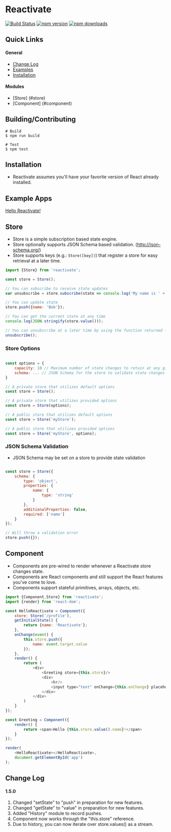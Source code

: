 # Reactivate

[![Build Status](https://img.shields.io/travis/dbmeads/reactivate/master.svg?style=flat-square)](https://travis-ci.org/dbmeads/reactivate)
[![npm version](https://img.shields.io/npm/v/reactivate.svg?style=flat-square)](https://www.npmjs.com/package/reactivate)
[![npm downloads](https://img.shields.io/npm/dm/reactivate.svg?style=flat-square)](https://www.npmjs.com/package/reactivate)

## Quick Links

#### General
* [Change Log](#change-log)
* [Examples](#example-apps)
* [Installation](#installation)

#### Modules
* [Store] (#store)
* [Component] (#component)

## Building/Contributing

```
# Build
$ npm run build

# Test
$ npm test
```

## Installation

* Reactivate assumes you'll have your favorite version of React already installed.

## Example Apps

[Hello Reactivate!](https://github.com/dbmeads/reactivate.helloworld)

## Store

* Store is a simple subscription based state engine.
* Store optionally supports JSON Schema based validation. (http://json-schema.org/)
* Store supports keys (e.g.: `Store([key])`) that register a store for easy retrieval at a later time.

```js
import {Store} from 'reactivate';

const store = Store();

// You can subscribe to receive state updates
var unsubscribe = store.subscribe(state => console.log('My name is ' + state.name + '!'));

// You can update state
store.push({name: 'Bob'});

// You can get the current state at any time
console.log(JSON.stringify(store.value()));

// You can unsubscribe at a later time by using the function returned from subscribe
unsubscribe();
```

### Store Options
```js

const options = {
    capacity: 10 // Maximum number of state changes to retain at any given time (defaults to 1)
    schema: ... // JSON Schema for the store to validate state changes against (defaults to no validation)
}

// A private store that utilizes default options
const store = Store();

// A private store that utilizes provided options
const store = Store(options);

// A public store that utilizes default options
const store = Store('myStore');

// A public store that utilizes provided options
const store = Store('myStore', options);


```

### JSON Schema Validation

* JSON Schema may be set on a store to provide state validation

```js

const store = Store({
    schema: {
        type: 'object',
        properties: {
            name: {
                type: 'string'
            }
        },
        additionalProperties: false,
        required: ['name']
    }
});

// Will throw a validation error
store.push({});
```

## Component

* Components are pre-wired to render whenever a Reactivate store changes state.
* Components are React components and still support the React features you've come to love.
* Components support stateful primitives, arrays, objects, etc.

```js
import {Component,Store} from 'reactivate';
import {render} from 'react-dom';

const HelloReactivate = Component({
    store: Store('/profile'),
    getInitialState() {
        return {name: 'Reactivate'};
    },
    onChange(event) {
        this.store.push({
            name: event.target.value
        });
    },
    render() {
        return (
            <div>
                <Greeting store={this.store}/>
                <div>
                    <hr/>
                    <input type="text" onChange={this.onChange} placeholder="Enter Name"/>
                </div>
            </div>
        )
    }
});

const Greeting = Component({
    render() {
        return <span>Hello {this.store.value().name}!</span>
    }
});

render(
    <HelloReactivate></HelloReactivate>,
    document.getElementById('app')
);
```

## Change Log


#### 1.5.0                      
1. Changed "setState" to "push" in preparation for new features. 
2. Changed "getState" to "value" in preparation for new features.
3. Added "History" module to record pushes.
4. Component now works through the "this.store" reference.
5. Due to history, you can now iterate over store.values() as a stream.